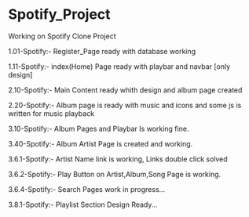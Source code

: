 # Spotify_Project
Working on Spotify Clone Project

1.01-Spotify:- Register_Page ready with database working

1.11-Spotify:- index(Home) Page ready with playbar and navbar [only design]

2.10-Spotify:- Main Content ready whith design and album page created

2.20-Spotify:- Album page is ready with music and icons and some js is written for music playback

3.10-Spotify:- Album Pages and Playbar Is working fine.

3.40-Spotify:- Album Artist Page is created and working.

3.6.1-Spotify:- Artist Name link is working, Links double click solved

3.6.2-Spotify:- Play Button on Artist,Album,Song Page is working.

3.6.4-Spotify:- Search Pages work in progress...

3.8.1-Spotify:- Playlist Section Design Ready...
